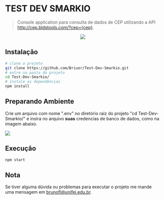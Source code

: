 # TEST DEV SMARKIO
> Console application para consulta de dados de CEP utilizando a API http://cep.bldstools.com/?cep={cep}.
<p align="center"> 
<img src="https://raw.githubusercontent.com/Briuor/Test-Dev-Smarkio/master/screenshots/demo.gif">
</p>

## Instalação
```sh
# clone o projeto
git clone https://github.com/Briuor/Test-Dev-Smarkio.git
# entre na pasta do projeto
cd Test-Dev-Smarkio/
# instale as dependências
npm install
```
## Preparando Ambiente
Crie um arquivo com nome ".env" no diretório raiz do projeto "cd Test-Dev-Smarkio/" e insira no arquivo **suas** credencias de banco de dados, como na imagem abaixo.
<p align="left"> 
<img src="https://raw.githubusercontent.com/Briuor/Test-Dev-Smarkio/master/screenshots/env.png">
</p>

## Execução
```sh
npm start
```

## Nota
Se tiver alguma dúvida ou  problemas para executar o projeto me mande uma mensagem em brunofl@unifei.edu.br.
